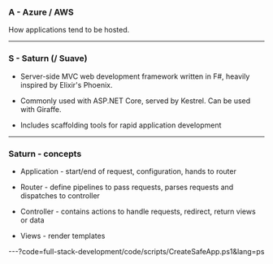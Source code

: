 
### A - Azure / AWS 

How applications tend to be hosted.

---

### S - Saturn (/ Suave)

- Server-side MVC web development framework written in F#, heavily inspired by Elixir's Phoenix.

- Commonly used with ASP.NET Core, served by Kestrel. Can be used with Giraffe.

- Includes scaffolding tools for rapid application development

---

### Saturn - concepts

- Application - start/end of request, configuration, hands to router

- Router - define pipelines to pass requests, parses requests and dispatches to controller

- Controller - contains actions to handle requests, redirect, return views or data

- Views - render templates

---?code=full-stack-development/code/scripts/CreateSafeApp.ps1&lang=ps


